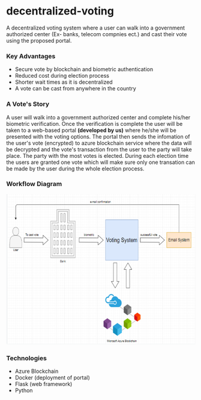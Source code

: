 # decentralized-voting

A decentralized voting system where a user can walk into a government authorized center (Ex- banks, telecom compnies ect.) and cast their vote using the proposed portal.

### Key Advantages

 - Secure vote by blockchain and biometric authentication
 - Reduced cost during election process
 - Shorter wait times as it is decentralized
 - A vote can be cast from anywhere in the country

### A Vote's Story

A user will walk into a government authorized center and complete his/her biometric verification. Once the verification is complete the user will be taken to a web-based portal **(developed by us)** where he/she will be presented with the voting options. The portal then sends the infomation of the user's vote (encrypted) to azure blockchain service where the data will be decrypted and the vote's transaction from the user to the party will take place. The party with the most votes is elected. During each election time the users are granted one vote which will make sure only one transation can be made by the user during the whole election process.

###  Workflow Diagram

<img src="blockchain.PNG" alt="BLOCKCHAIN WORKFLOW" height="400px"/>

### Technologies

 - Azure Blockchain
 - Docker (deployment of portal)
 - Flask (web framework)
 - Python 

